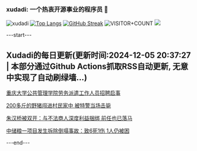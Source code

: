 ### xudadi: 一个热衷开源事业的程序员 👋

![xudadi](https://github-readme-stats-git-masterorgs-github-readme-stats-team.vercel.app/api?username=xudadi)
[![Top Langs](https://github-readme-stats.vercel.app/api/top-langs/?username=xudadi)](https://github.com/anuraghazra/github-readme-stats)
[![GitHub Streak](https://streak-stats.demolab.com?user=xudadi&locale=zh_Hans)](https://git.io/streak-stats)
![VISITOR+COUNT](https://komarev.com/ghpvc/?username=xudadi&label=VISITOR+COUNT)
![](https://raw.githubusercontent.com/xudadi/xudadi/main/assets/github-contribution-grid-snake.svg)


---start---

## Xudadi的每日更新(更新时间:2024-12-05 20:37:27 | 本部分通过Github Actions抓取RSS自动更新, 无意中实现了自动刷绿墙...)

[重庆大学公共管理学院劳务派遣工作人员招聘启事](https://www.gongkaoleida.com/article/2218669)

[200多斤的野猪闯进村民家中 被特警当场击毙](https://m.163.com/news/article/JIIDK4GE053469LG.html)

[朱汉桥被双开：与不法商人深度利益捆绑 前任也已落马](https://m.163.com/news/article/JIIHQ7U0051492T3.html)

[中储粮一项目发生拆除倒塌事故：致6死1伤 1人仍被困](https://m.163.com/news/article/JIIF9KJJ0001899O.html)

---end---
